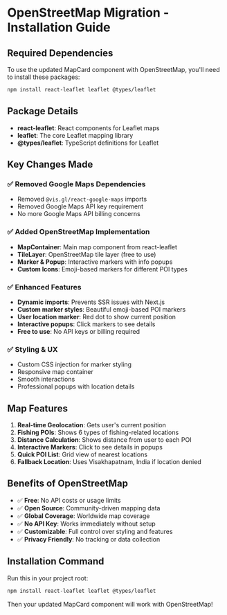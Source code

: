 # OpenStreetMap Migration - Installation Guide

## Required Dependencies

To use the updated MapCard component with OpenStreetMap, you'll need to install these packages:

```bash
npm install react-leaflet leaflet @types/leaflet
```

## Package Details

- **react-leaflet**: React components for Leaflet maps
- **leaflet**: The core Leaflet mapping library
- **@types/leaflet**: TypeScript definitions for Leaflet

## Key Changes Made

### ✅ Removed Google Maps Dependencies
- Removed `@vis.gl/react-google-maps` imports
- Removed Google Maps API key requirement
- No more Google Maps API billing concerns

### ✅ Added OpenStreetMap Implementation
- **MapContainer**: Main map component from react-leaflet
- **TileLayer**: OpenStreetMap tile layer (free to use)
- **Marker & Popup**: Interactive markers with info popups
- **Custom Icons**: Emoji-based markers for different POI types

### ✅ Enhanced Features
- **Dynamic imports**: Prevents SSR issues with Next.js
- **Custom marker styles**: Beautiful emoji-based POI markers
- **User location marker**: Red dot to show current position
- **Interactive popups**: Click markers to see details
- **Free to use**: No API keys or billing required

### ✅ Styling & UX
- Custom CSS injection for marker styling
- Responsive map container
- Smooth interactions
- Professional popups with location details

## Map Features

1. **Real-time Geolocation**: Gets user's current position
2. **Fishing POIs**: Shows 6 types of fishing-related locations
3. **Distance Calculation**: Shows distance from user to each POI
4. **Interactive Markers**: Click to see details in popups
5. **Quick POI List**: Grid view of nearest locations
6. **Fallback Location**: Uses Visakhapatnam, India if location denied

## Benefits of OpenStreetMap

- ✅ **Free**: No API costs or usage limits
- ✅ **Open Source**: Community-driven mapping data
- ✅ **Global Coverage**: Worldwide map coverage
- ✅ **No API Key**: Works immediately without setup
- ✅ **Customizable**: Full control over styling and features
- ✅ **Privacy Friendly**: No tracking or data collection

## Installation Command

Run this in your project root:

```bash
npm install react-leaflet leaflet @types/leaflet
```

Then your updated MapCard component will work with OpenStreetMap!
